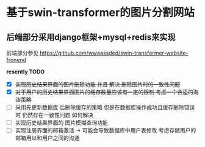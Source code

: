 # 基于swin-transformer的图片分割网站

## 后端部分采用django框架+mysql+redis来实现

前端部分参见 https://github.com/wwaassded/swin-transformer-website-fronend

**resently TODO**

* [x]  ~~实现历史结果界面的图片删除功能 并且 解决 删除图片时的一致性问题~~
* [x]  ~~对于用户的历史结果界面图片的缓存数量应该有一定的限制 考虑一个合适的淘汰策略~~
* [ ]  采用先更新数据库 后删除缓存的策略 但是在数据库操作成功且缓存删除错误时 仍然存在一致性问题 如何解决
* [ ]  实现历史结果界面的 图片模糊查询功能
* [ ]  实现注册界面的邮箱激活 -> 可能会导致数据库中用户表修改 考虑存储用户的邮箱用以和用户之间的沟通
